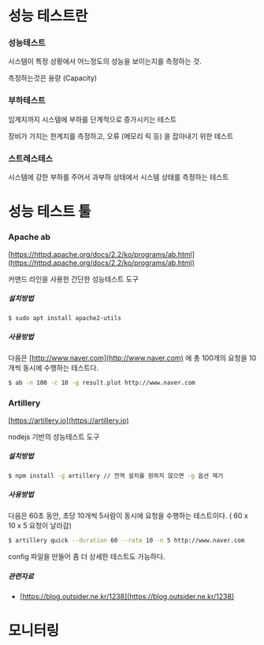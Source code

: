 # 성능 테스트란

### 성능테스트

시스템이 특정 상황에서 어느정도의 성능을 보이는지를 측정하는 것.

측정하는것은 용량 \(Capacity\)

### 부하테스트

임계치까지 시스템에 부하를 단계적으로 증가시키는 테스트

장비가 가지는 한계치를 측정하고, 오류 \(메모리 릭 등\) 을 잡아내기 위한 테스트

### 스트레스테스

시스템에 강한 부하를 주어서 과부하 상태에서 시스템 상태를 측정하는 테스트

# 성능 테스트 툴

### Apache ab

[https://httpd.apache.org/docs/2.2/ko/programs/ab.html](https://httpd.apache.org/docs/2.2/ko/programs/ab.html)

커맨드 라인을 사용한 간단한 성능테스트 도구

##### 설치방법

```bash
$ sudo apt install apache2-utils
```

##### 사용방법

다음은 [http://www.naver.com](http://www.naver.com) 에 총 100개의 요청을 10개씩 동시에 수행하는 테스트다.

```bash
$ ab -n 100 -c 10 -g result.plot http://www.naver.com
```

### Artillery

[https://artillery.io](https://artillery.io)

nodejs 기반의 성능테스트 도구

##### 설치방법

```bash
$ npm install -g artillery // 전역 설치를 원하지 않으면 -g 옵션 제거
```

##### 사용방법

다음은 60초 동안, 초당 10개씩 5사람이 동시에 요청을 수행하는 테스트이다. \( 60 x 10 x 5 요청이 날라감\)

```bash
$ artillery quick --duration 60 --rate 10 -n 5 http://www.naver.com
```

config 파일을 만들어 좀 더 상세한 테스트도 가능하다.

##### 관련자료

* [https://blog.outsider.ne.kr/1238](https://blog.outsider.ne.kr/1238)



# 모니터링



